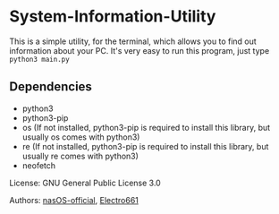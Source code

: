 # System-Information-Utility
This is a simple utility, for the terminal, which allows you to find out information about your PC.
It's very easy to run this program, just type
```python3 main.py```

## Dependencies
* python3
* python3-pip 
* os (If not installed, python3-pip is required to install this library, but usually os comes with python3)
* re (If not installed, python3-pip is required to install this library, but usually re comes with python3)
* neofetch 

License: GNU General Public License 3.0

Authors:  [nasOS-official](https://github.com/nasOS-official), [Electro661](https://github.com/Electro661)
